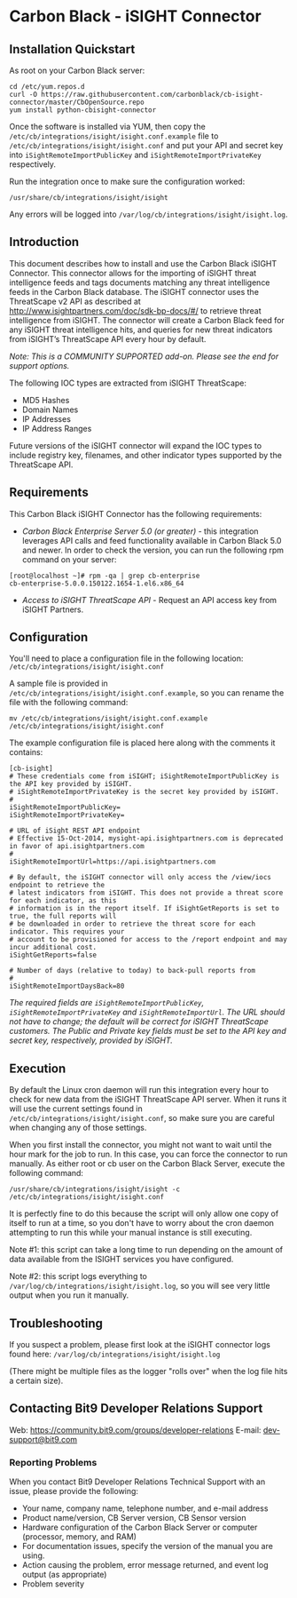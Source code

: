 # Carbon Black - iSIGHT Connector

## Installation Quickstart

As root on your Carbon Black server:
```
cd /etc/yum.repos.d
curl -O https://raw.githubusercontent.com/carbonblack/cb-isight-connector/master/CbOpenSource.repo
yum install python-cbisight-connector
```

Once the software is installed via YUM, then copy the `/etc/cb/integrations/isight/isight.conf.example` file to `/etc/cb/integrations/isight/isight.conf` and put your API and secret key into `iSightRemoteImportPublicKey` and `iSightRemoteImportPrivateKey` respectively.

Run the integration once to make sure the configuration worked:
```
/usr/share/cb/integrations/isight/isight
```

Any errors will be logged into `/var/log/cb/integrations/isight/isight.log`.

## Introduction

This document describes how to install and use the Carbon Black iSIGHT Connector.  This connector allows for the importing of iSIGHT threat intelligence feeds and tags documents matching any threat intelligence feeds in the Carbon Black database. The iSIGHT connector uses the ThreatScape v2 API as described at http://www.isightpartners.com/doc/sdk-bp-docs/#/ to retrieve threat intelligence from iSIGHT. The connector will create a Carbon Black feed for any iSIGHT threat intelligence hits, and queries for new threat indicators from iSIGHT’s ThreatScape API every hour by default.

*Note: This is a COMMUNITY SUPPORTED add-on. Please see the end for support options.*

The following IOC types are extracted from iSIGHT ThreatScape:
* MD5 Hashes
* Domain Names
* IP Addresses
* IP Address Ranges

Future versions of the iSIGHT connector will expand the IOC types to include registry key, filenames, and other indicator types supported by the ThreatScape API.

## Requirements

This Carbon Black iSIGHT Connector has the following requirements: 
* *Carbon Black Enterprise Server 5.0 (or greater)* - this integration leverages API calls and feed functionality available in Carbon Black 5.0 and newer.  In order to check the version, you can run the following rpm command on your server: 

```
[root@localhost ~]# rpm -qa | grep cb-enterprise
cb-enterprise-5.0.0.150122.1654-1.el6.x86_64
```

* *Access to iSIGHT ThreatScape API* - Request an API access key from iSIGHT Partners.

## Configuration

You'll need to place a configuration file in the following location: `/etc/cb/integrations/isight/isight.conf`

A sample file is provided in `/etc/cb/integrations/isight/isight.conf.example`, so you can rename the file with the following command: 

```
mv /etc/cb/integrations/isight/isight.conf.example /etc/cb/integrations/isight/isight.conf
```

The example configuration file is placed here along with the comments it contains:

```
[cb-isight]
# These credentials come from iSIGHT; iSightRemoteImportPublicKey is the API key provided by iSIGHT.
# iSightRemoteImportPrivateKey is the secret key provided by iSIGHT.
#
iSightRemoteImportPublicKey=
iSightRemoteImportPrivateKey=

# URL of iSight REST API endpoint
# Effective 15-Oct-2014, mysight-api.isightpartners.com is deprecated in favor of api.isightpartners.com
#
iSightRemoteImportUrl=https://api.isightpartners.com

# By default, the iSIGHT connector will only access the /view/iocs endpoint to retrieve the
# latest indicators from iSIGHT. This does not provide a threat score for each indicator, as this
# information is in the report itself. If iSightGetReports is set to true, the full reports will
# be downloaded in order to retrieve the threat score for each indicator. This requires your
# account to be provisioned for access to the /report endpoint and may incur additional cost.
iSightGetReports=false

# Number of days (relative to today) to back-pull reports from
#
iSightRemoteImportDaysBack=80
```

*The required fields are `iSightRemoteImportPublicKey`, `iSightRemoteImportPrivateKey` and `iSightRemoteImportUrl`. The URL should not have to change; the default will be correct for iSIGHT ThreatScape customers. The Public and Private key fields must be set to the API key and secret key, respectively, provided by iSIGHT.*

## Execution

By default the Linux cron daemon will run this integration every hour to check for new data from the iSIGHT ThreatScape API server.  When it runs it will use the current settings found in `/etc/cb/integrations/isight/isight.conf`, so make sure you are careful when changing any of those settings.

When you first install the connector, you might not want to wait until the hour mark for the job to run.  In this case, you can force the connector to run manually.  As either root or cb user on the Carbon Black Server, execute the following command:

```
/usr/share/cb/integrations/isight/isight -c /etc/cb/integrations/isight/isight.conf
```

It is perfectly fine to do this because the script will only allow one copy of itself to run at a time, so you don't have to worry about the cron daemon attempting to run this while your manual instance is still executing.  

Note #1: this script can take a long time to run depending on the amount of data available from the ISIGHT services you have configured. 

Note #2: this script logs everything to `/var/log/cb/integrations/isight/isight.log`, so you will see very little output when you run it manually.

## Troubleshooting

If you suspect a problem, please first look at the iSIGHT connector logs found here: `/var/log/cb/integrations/isight/isight.log`

(There might be multiple files as the logger "rolls over" when the log file hits a certain size).

## Contacting Bit9 Developer Relations Support

Web: https://community.bit9.com/groups/developer-relations
E-mail: dev-support@bit9.com

### Reporting Problems

When you contact Bit9 Developer Relations Technical Support with an issue, please provide the following:

* Your name, company name, telephone number, and e-mail address
* Product name/version, CB Server version, CB Sensor version
* Hardware configuration of the Carbon Black Server or computer (processor, memory, and RAM) 
* For documentation issues, specify the version of the manual you are using. 
* Action causing the problem, error message returned, and event log output (as appropriate) 
* Problem severity

